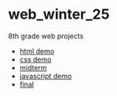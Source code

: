 # web_winter_25
8th grade web projects

<ul>
  <li><a href = "html_demo">html demo</a></li>
  <li><a href = "css_demo">css demo</a></li>
  <li><a href = "midterm">midterm</a></li>
  <li><a href = "js_demo">javascript demo</a></li>
  <li><a href = "final">final</a></li>
</ul>
